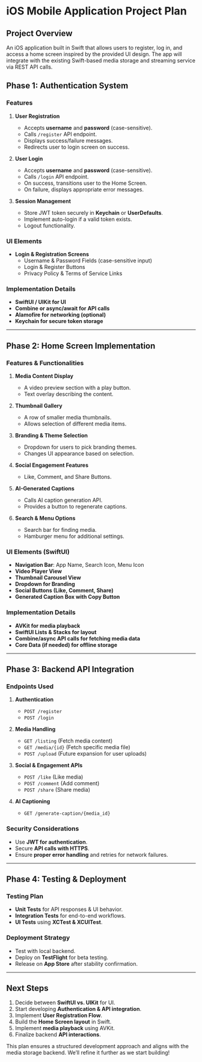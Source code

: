 # iOS Mobile Application Project Plan

## **Project Overview**
An iOS application built in Swift that allows users to register, log in, and access a home screen inspired by the provided UI design. The app will integrate with the existing Swift-based media storage and streaming service via REST API calls.

## **Phase 1: Authentication System**
### **Features**
1. **User Registration**
   - Accepts **username** and **password** (case-sensitive).
   - Calls `/register` API endpoint.
   - Displays success/failure messages.
   - Redirects user to login screen on success.

2. **User Login**
   - Accepts **username** and **password** (case-sensitive).
   - Calls `/login` API endpoint.
   - On success, transitions user to the Home Screen.
   - On failure, displays appropriate error messages.

3. **Session Management**
   - Store JWT token securely in **Keychain** or **UserDefaults**.
   - Implement auto-login if a valid token exists.
   - Logout functionality.

### **UI Elements**
- **Login & Registration Screens**
  - Username & Password Fields (case-sensitive input)
  - Login & Register Buttons
  - Privacy Policy & Terms of Service Links

### **Implementation Details**
- **SwiftUI / UIKit for UI**
- **Combine or async/await for API calls**
- **Alamofire for networking (optional)**
- **Keychain for secure token storage**

---

## **Phase 2: Home Screen Implementation**
### **Features & Functionalities**
1. **Media Content Display**
   - A video preview section with a play button.
   - Text overlay describing the content.

2. **Thumbnail Gallery**
   - A row of smaller media thumbnails.
   - Allows selection of different media items.

3. **Branding & Theme Selection**
   - Dropdown for users to pick branding themes.
   - Changes UI appearance based on selection.

4. **Social Engagement Features**
   - Like, Comment, and Share Buttons.

5. **AI-Generated Captions**
   - Calls AI caption generation API.
   - Provides a button to regenerate captions.

6. **Search & Menu Options**
   - Search bar for finding media.
   - Hamburger menu for additional settings.

### **UI Elements (SwiftUI)**
- **Navigation Bar**: App Name, Search Icon, Menu Icon
- **Video Player View**
- **Thumbnail Carousel View**
- **Dropdown for Branding**
- **Social Buttons (Like, Comment, Share)**
- **Generated Caption Box with Copy Button**

### **Implementation Details**
- **AVKit for media playback**
- **SwiftUI Lists & Stacks for layout**
- **Combine/async API calls for fetching media data**
- **Core Data (if needed) for offline storage**

---

## **Phase 3: Backend API Integration**
### **Endpoints Used**
1. **Authentication**
   - `POST /register`
   - `POST /login`

2. **Media Handling**
   - `GET /listing` (Fetch media content)
   - `GET /media/{id}` (Fetch specific media file)
   - `POST /upload` (Future expansion for user uploads)

3. **Social & Engagement APIs**
   - `POST /like` (Like media)
   - `POST /comment` (Add comment)
   - `POST /share` (Share media)

4. **AI Captioning**
   - `GET /generate-caption/{media_id}`

### **Security Considerations**
- Use **JWT for authentication**.
- Secure **API calls with HTTPS**.
- Ensure **proper error handling** and retries for network failures.

---

## **Phase 4: Testing & Deployment**
### **Testing Plan**
- **Unit Tests** for API responses & UI behavior.
- **Integration Tests** for end-to-end workflows.
- **UI Tests** using **XCTest & XCUITest**.

### **Deployment Strategy**
- Test with local backend.
- Deploy on **TestFlight** for beta testing.
- Release on **App Store** after stability confirmation.

---

## **Next Steps**
1. Decide between **SwiftUI vs. UIKit** for UI.
2. Start developing **Authentication & API integration**.
3. Implement **User Registration Flow**.
4. Build the **Home Screen layout** in Swift.
5. Implement **media playback** using AVKit.
6. Finalize backend **API interactions**.

This plan ensures a structured development approach and aligns with the media storage backend. We’ll refine it further as we start building!


